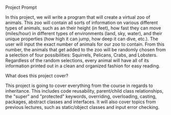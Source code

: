 Project Prompt

In this project, we will write a program that will create a virtual zoo of animals. This zoo will contain all sorts of information on various different types of animals, such as an their height (in feet), how fast they can move (miles/hour) in different types of environments (land, sky, water), and their unique properties (how high it can jump, how deep it can dive, etc.). The user will input the exact number of animals for our zoo to contain. From this number, the animals that get added to the zoo will be randomly chosen from a selection of four possibilities: Squirrels, Pelicans, Crabs, and Lobsters. Regardless of the random selections, every animal will have all of its information printed out in a clean and organized fashion for easy reading.

What does this project cover?

This project is going to cover everything from the course in regards to inheritance. This includes code reusability, parent/child class relationships, the "super" and "protected" keywords, overriding, overloading, casting, packages, abstract classes and interfaces. It will also cover topics from previous lectures, such as static/object classes and input error checking.
